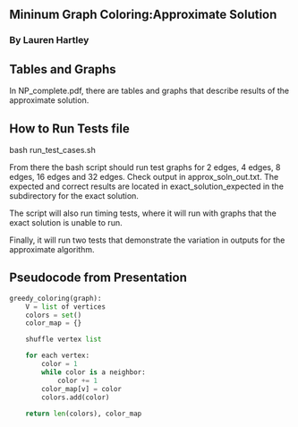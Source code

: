 ## Mininum Graph Coloring:Approximate Solution
### By Lauren Hartley

## Tables and Graphs
In NP_complete.pdf, there are tables and graphs that describe results of the approximate solution.

## How to Run Tests file

bash run_test_cases.sh 

From there the bash script should run test graphs for 2 edges, 4 edges, 8 edges, 16 edges and 32 edges.
Check output in approx_soln_out.txt. The expected and correct results are located in exact_solution_expected in the subdirectory for the exact solution.

The script will also run timing tests, where it will run with graphs that the exact solution is unable to run.

Finally, it will run two tests that demonstrate the variation in outputs for the approximate algorithm.

## Pseudocode from Presentation
```python
greedy_coloring(graph):
    V = list of vertices
    colors = set()
    color_map = {}

    shuffle vertex list

    for each vertex:
        color = 1
        while color is a neighbor:
            color += 1
        color_map[v] = color
        colors.add(color)
    
    return len(colors), color_map
```